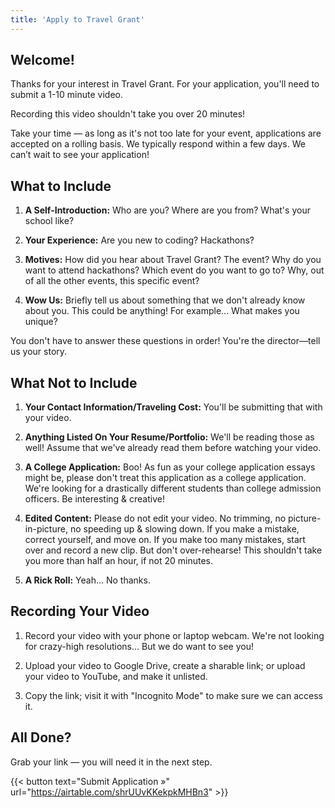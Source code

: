 ```yaml
---
title: 'Apply to Travel Grant'
---
```


## Welcome!

Thanks for your interest in Travel Grant. For your application, you'll need to submit a 1-10 minute video.

Recording this video shouldn't take you over 20 minutes!

Take your time — as long as it's not too late for your event, applications are accepted on a rolling basis. We typically respond within a few days. We can’t wait to see your application!

## What to Include

1. **A Self-Introduction:** Who are you? Where are you from? What's your school like?

1. **Your Experience:** Are you new to coding? Hackathons?

1. **Motives:** How did you hear about Travel Grant? The event? Why do you want to attend hackathons? Which event do you want to go to? Why, out of all the other events, this specific event?

1. **Wow Us:** Briefly tell us about something that we don't already know about you. This could be anything! For example... What makes you unique?

You don't have to answer these questions in order! You're the director—tell us your story.

## What Not to Include

1. **Your Contact Information/Traveling Cost:** You'll be submitting that with your video.

2. **Anything Listed On Your Resume/Portfolio:** We'll be reading those as well! Assume that we've already read them before watching your video.

3. **A College Application:** Boo! As fun as your college application essays might be, please don't treat this application as a college application. We're looking for a drastically different students than college admission officers. Be interesting & creative!

4. **Edited Content:** Please do not edit your video. No trimming, no picture-in-picture, no speeding up & slowing down. If you make a mistake, correct yourself, and move on. If you make too many mistakes, start over and record a new clip. But don't over-rehearse! This shouldn't take you more than half an hour, if not 20 minutes.

5. **A Rick Roll:** Yeah... No thanks.

## Recording Your Video

1. Record your video with your phone or laptop webcam. We're not looking for crazy-high resolutions... But we do want to see you!

2. Upload your video to Google Drive, create a sharable link; or upload your video to YouTube, and make it unlisted.

3. Copy the link; visit it with "Incognito Mode" to make sure we can access it.


## All Done?

Grab your link — you will need it in the next step.

{{< button text="Submit Application »" url="https://airtable.com/shrUUvKKekpkMHBn3" >}}
